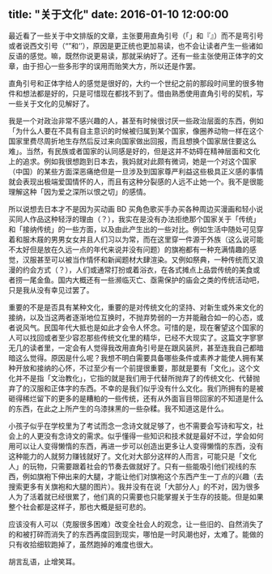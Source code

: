 title: "关于文化"
date:  2016-01-10 12:00:00
---
最近看了一些关于中文排版的文章，主张要用直角引号（「」和『』）而不是弯引号或者说西文引号（“”和‘’），原因是更正统也更加易读，也不会让读者产生一些诸如反语的感觉。嘛，既然你说更易读，那就采纳好了。还有一些主张使用正体字的文章，由于担心一些多形字的误用而贻笑大方，所以还是作罢。

直角引号和正体字给人的感觉是很好的，大约一个世纪之前的那段时间里的很多物件和想法都是好的，只是可惜现在都找不到了。借由熟悉使用直角引号的契机，写一些关于文化的见解好了。

我是一个对政治非常不感兴趣的人，甚至有时候很讨厌一些政治层面的东西，例如「为什么人要在不具有自主意识的时候被归属到某个国家，像圈养动物一样在这个国家里费尽周折地生存然后反过来向国家做出回报，而且想换个国家居住要这么难」。当然，有民族或者国家的认同感是好的，但是这并不妨碍在精神层面和文化上的追求。例如我很想跑到日本去，我妈就对此颇有微词，她是一个对这个国家（中国）的某些方面深恶痛绝但是一旦涉及到国家尊严利益这些极具正义感的事情就会表现出极端爱国情怀的人，而且有这种分裂感的人远不止她一个。我不是很能理解这种「因为爱之深所以恨之切」的感情。

所以说想去日本才不是因为买动画 BD 买角色歌买手办买各种周边买漫画和轻小说买同人作品这种轻浮的理由（？），我实在是没有办法拒绝那个国家关于「传统」和「接纳传统」的一些方面，以及由此产生出的一些对比。例如生活中随处可见穿着和服木屐的男男女女并且人们习以为常，而在这里穿一件源于外族（这么说可能不太好但是放在久远一点的年代来说并没有问题）的旗袍都有一种充满情趣的感觉，汉服甚至可以被当作情怀和新闻题材大肆渲染。又例如祭典，一种传统而又浪漫的约会方式（？），人们或通常打扮或着浴衣，在各式摊点上品尝传统的美食或者捞一尾金鱼。国内大概还有一些濒临灭亡、亟需保护的庙会之类的传统活动吧，只是我从没有幸见过罢了。

重要的不是是否具有某种文化，重要的是对传统文化的坚持、对新生或外来文化的接纳，以及当这两者逐渐地位互换时，不抛弃势弱的一方并能融合如一的心态，或者说风气。民国年代大抵也是如此才会令人怀念。可惜的是，现在奢望这个国家的人可以找回或者至少容忍那些传统文化里的精华，已经不大现实了。这篇文字寥寥无几的读者里，一定会有人觉得我改用直角引号是在跟风装屄，甚至连我自己都暗暗这么觉得。原因是什么呢？我想不明白需要具备哪些条件或素养才能使人拥有某种开放和接纳的心怀，不过至少有一个前提很重要，那就是要有「文化」。这个文化并不是指「文治教化」，它指的就是我们用于代替所抛弃了的传统文化、代替抛弃了的汉服和正体字的东西。不幸的是我们似乎没有什么文化。我们所拥有的是被砸得稀烂留下的更多的是糟粕的一些传统，还有从外面盲目带回家的不知道是什么的东西，在此之上所产生的乌漆抹黑的一些杂糅。我不知道这是什么。

小孩子似乎在学校里为了考试而念一念诗文就足够了，也不需要会写诗和写文，社会上的人更没有念诗文的需求。似乎懂得一些知识和技术就是最好不过，学会如何用可以让人变得懒惰的东西，再进一步可以创造出更多让人变得懒惰的东西，没有这种能力的人就努力赚钱就好了。文化对大部分这样的人而言，可能只是「文化人」的玩物，只需要跟着社会的节奏去做就好了。只有一些能吸引他们视线的东西，例如旗袍下伸出来的大腿，才能让他们对旗袍这个东西产生一丁点的兴趣（去搜索更多有关旗袍和大腿的图片）。我并没有在说「大部分人」的不对，因为很多人为了活着就已经很累了，他们真的只需要也只能掌握关于生存的技能。但是如果整个社会都是这样子，那也大概是挺可悲的。

应该没有人可以（克服很多困难）改变全社会人的观念，让一些旧的、自然消失了的和被打碎而消失了的东西再度回到现实，哪怕是一时风潮也好，太难了。能做的只有收拾细软跑掉了，虽然跑掉的难度也很大。

胡言乱语，止增笑耳。
